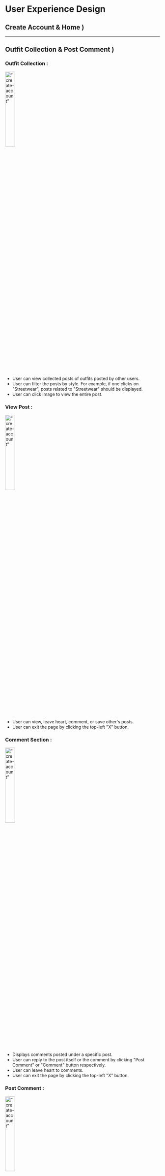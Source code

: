 # User Experience Design

<!-- This repository contains instructions and files for two assignments that together comprise the user experience design phase of a web app.

Replace the contents of this file with the completed assignments, as described in: -->

<!-- - [app map & wireframe instructions](instructions-0a-app-map-wireframes.md).
- [prototype instructions](instructions-0b-prototyping.md) -->

<!-- For the wireframe diagrams, include the title of each diagram, as well as a simple explanation of the purpose of the screen it represents.
Any functionality of the screen that is not obvious should be written into the document. -->

## **Create Account & Home )**

---

## **Outfit Collection & Post Comment )**

### Outfit Collection :

<img src="./ux-design/1a-outfit-collection.png" alt= “create-account” width="25%"> <br/>

- User can view collected posts of outfits posted by other users.
- User can filter the posts by style. For example, if one clicks on "Streetwear", posts related to "Streetwear" should be displayed.
- User can click image to view the entire post.

### View Post :

<img src="./ux-design/1b-view-post.png" alt= “create-account” width="25%"> <br/>

- User can view, leave heart, comment, or save other's posts.
- User can exit the page by clicking the top-left "X" button.

### Comment Section :

<img src="./ux-design/1c-comment-section.png" alt= “create-account” width="25%"> <br/>

- Displays comments posted under a specific post.
- User can reply to the post itself or the comment by clicking "Post Comment" or "Comment" button respectively.
- User can leave heart to comments.
- User can exit the page by clicking the top-left "X" button.

### Post Comment :

<img src="./ux-design/1d-post-comment-overlay.png" alt= “create-account” width="25%"> <br/>

- Overlay appears when user clicks on "Post Comment" button in the Comment Section.
- User can type one's comment and post to engage in other's post.
  User can exit the page by clicking the top-left "X" button.

---

## Share Outfit

### Share outfit


<img src="./ux-design/2a-share-outfit.png" alt= “share-outfit” width="25%"> <br/>

- Displayed when user decides to create a post to appear on feed
- User can choose to select video(s) and photo(s)
- User presses "Style", which takes them to the Choose Style page
- User presses "Add Location" which takes them to the Add Location Page
- User can type a caption to be published
- Pressing "Post" will publish the outfit onto their feed and onto their profile
- Pressing "x" will exit the Share Outfit page

### Choose style

<img src="./ux-design/2b-choose-style.png" alt= “choose-style” width="25%"> <br/>

- Displayed when User chooses to select a style that best describes the outit on the Share Outfit Page
- User can search for an existing style to choose from list, or choose from a list of all styles
- Published alongside the image(s) chosen by the User

### Choose location

<img src="./ux-design/2c-search-location.png" alt= “choose-location” width="25%"> <br/>

- Displayed when User chooses to select a location on the Share Outfit Page
- User can search from saved location or from current location (using the Arrow on the upper right-hand corner)
- User can also choose to add a store
- Pressing "x" will take the user back to the previous page (Share Outfit)
- Published alongside the image(s) chosen by the User

### Add Location (Overlay)

<img src="./ux-design/2d-add-location-overlay.png" alt= “add-location-overlay” width="25%"> <br/>

- Displayed as an overlay when User chooses to add a location on the Choose Location Page
- User inputs store name, address, open hours, and the business phone number
- User can use current location to input store details (using the Arrow on the upper right-hand corner)
- Pressing "x" will close the overlay (displaying the Choose Location Page)
- User can save the new location using the "Save" button
- Published alongside the image(s) chosen by the User

## Saved Items & Discussion Posts

### Saved Items:
<img src="./ux-design/3a-saved-items.png" alt = "Saved Items" width = "25%"> <br/>
- User can view their saved outfit posts and discussion threads in the "Saved" page. 
- Press "View All" to see an expanded view of the discussions or collections saved.
- User may click on individual item and post to see their details.
- Navigation bar is at the bottom of the screen.
- User can exit the page by clicking the top-left "X" button.

### Discussion Feed:
<img src="./ux-design/3b-discussion-feed.png" alt = "Discussion Feed" width = "25%"> <br/>
- Search for posts using the bar at the top.
- Displays discussion posts with author information, date, title, and a pre-view of the post.
- User may sort discussion posts by most recent or most popular.
- Like a post by clicking on the heart icon at the bottom left 
- Leave comments for a post by clicking on the message icon. User will enter the comment section of the post.
- Post new discussion posts using the "post" button at the bottom.

### Post Discussion:
<img src="./ux-design/3c-post-discussion.png" alt = "Post discussion" width = "25%"> <br/>

- Displays a form that requires title and the text of a discussion post.
- User can return to the previous the page by clicking the top-left "X" button.


---
## **View and Edit User Profile )**
## View User's Own Profile: Outfits Version:
<img src="./ux-design/4a-user-profile-my-view.png" alt= "profile-own-view" width="25%"> <br/>
- User can view their own profile, which includes a profile picture, a bio, and their uploaded
outfits.
- User can click "Discussion Posts" to view their uploaded discussion posts instead of their outgits.
- User can click image to view the entire post.
- Overlay appears when user clicks on "Edit Profile" button. 

## Edit Profile :
<img src="./ux-design/4b-user-profile-edit.png" alt= "edit-profile" width="25%"> <br/>
- User can edit certain profile features, including their username, style, favorite thrift, and
biography.
- User can type in new responses for each feature.
- User can change their profile picture by clicking the "+" button at the top of the screen.
- The user can either click the "Done" button at the top right to save changes and exit,
or the "X" button at the top left to discard changes and exit. 

## View Another User's Profile (Outfits) :
<img src="./ux-design/4c-user-profile-other-view.png" alt= "profile-other-view-out" width="25%"> <br/>
- User can view another user's profile and their profile features, like their profile picture,
bio, and uploaded outfits.
- User can click "Discussion Posts" to view uploaded discussion posts instead of outfits.
- User can click image to view entire post.
- User can click the "Follow" button next to follow the user.

## View Another User's Profile (Discussion Posts):
<img src="./ux-design/4d-user-profile-discussion-other-view.png" alt= "profile-other-view-disc" width="25%"> <br>
- User can view the uploaded discussion posts of a profile rather than outfits.
- User can click the "Outfits button to return to viewing the profile's outfits.
